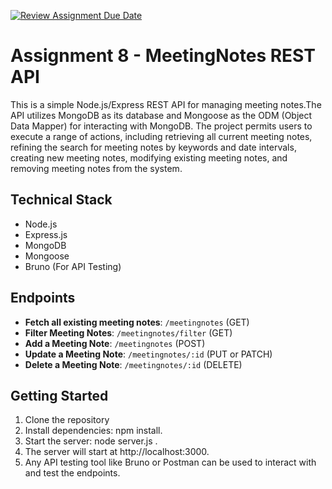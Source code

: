 [![Review Assignment Due Date](https://classroom.github.com/assets/deadline-readme-button-24ddc0f5d75046c5622901739e7c5dd533143b0c8e959d652212380cedb1ea36.svg)](https://classroom.github.com/a/UCQYxFhy)

# Assignment 8 - MeetingNotes REST API

This is a simple Node.js/Express REST API for managing meeting notes.The API utilizes MongoDB as its database and Mongoose as the ODM (Object Data Mapper) for interacting with MongoDB.
The project permits users to execute a range of actions, including retrieving all current meeting notes, refining the search for meeting notes by keywords and date intervals, creating new meeting notes, modifying existing meeting notes, and removing meeting notes from the system.

## Technical Stack

- Node.js
- Express.js
- MongoDB
- Mongoose
- Bruno (For API Testing)

## Endpoints

- **Fetch all existing meeting notes**: `/meetingnotes` (GET)
- **Filter Meeting Notes**: `/meetingnotes/filter` (GET)
- **Add a Meeting Note**: `/meetingnotes` (POST)
- **Update a Meeting Note**: `/meetingnotes/:id` (PUT or PATCH)
- **Delete a Meeting Note**: `/meetingnotes/:id` (DELETE)


## Getting Started

1. Clone the repository
2. Install dependencies: npm install.
3. Start the server: node server.js .
4. The server will start at http://localhost:3000.
5. Any API testing tool like Bruno or Postman can be used  to interact with and test the endpoints.